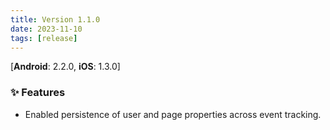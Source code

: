 ```yaml
---
title: Version 1.1.0
date: 2023-11-10
tags: [release]
---
```

[**Android**: 2.2.0, **iOS**: 1.3.0]
### ✨ Features
* Enabled persistence of user and page properties across event tracking.